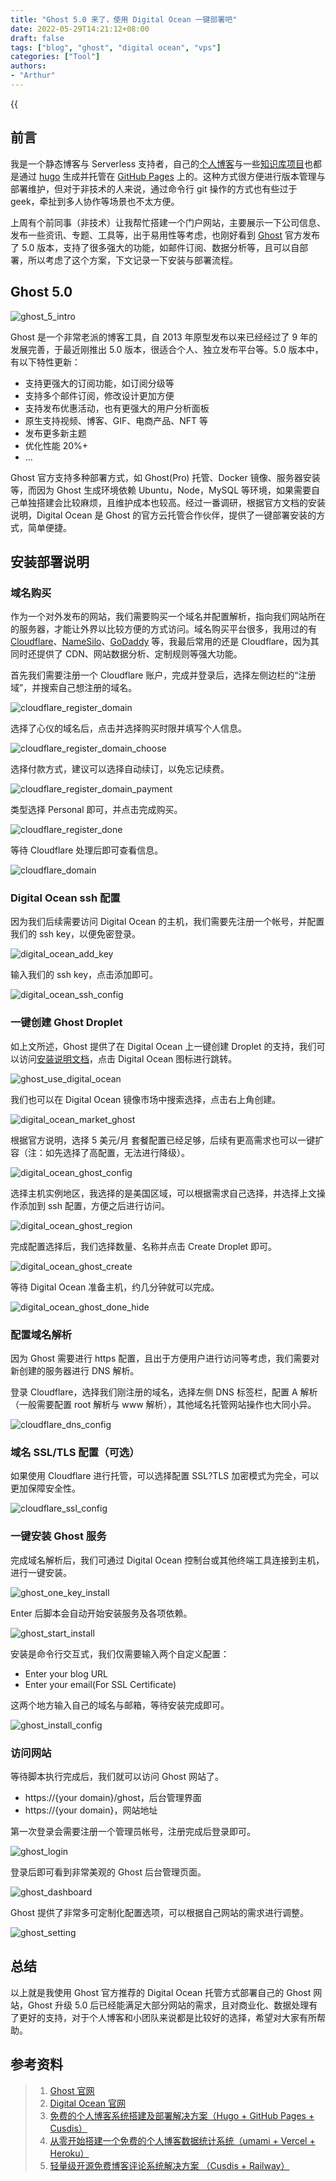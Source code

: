 ```yaml
---
title: "Ghost 5.0 来了，使用 Digital Ocean 一键部署吧"
date: 2022-05-29T14:21:12+08:00
draft: false
tags: ["blog", "ghost", "digital ocean", "vps"]
categories: ["Tool"]
authors:
- "Arthur"
---
```


{{<audio src="audios/here_after_us.mp3" caption="《后来的我们 - 五月天》" >}}

## 前言

我是一个静态博客与 Serverless 支持者，自己的[个人博客](https://www.pseudoyu.com)与一些[知识库项目](https://www.pseudoyu.com/blockchain-guide)也都是通过 [hugo](https://gohugo.io) 生成并托管在 [GitHub Pages](https://pages.github.com) 上的。这种方式很方便进行版本管理与部署维护，但对于非技术的人来说，通过命令行 git 操作的方式也有些过于 geek，牵扯到多人协作等场景也不太方便。

上周有个前同事（非技术）让我帮忙搭建一个门户网站，主要展示一下公司信息、发布一些资讯、专题、工具等，出于易用性等考虑，也刚好看到 [Ghost](https://ghost.org) 官方发布了 5.0 版本，支持了很多强大的功能，如邮件订阅、数据分析等，且可以自部署，所以考虑了这个方案，下文记录一下安装与部署流程。

## Ghost 5.0

![ghost_5_intro](https://cdn.jsdelivr.net/gh/pseudoyu/image-hosting@master/images/ghost_5_intro.jpg)

Ghost 是一个非常老派的博客工具，自 2013 年原型发布以来已经经过了 9 年的发展完善，于最近刚推出 5.0 版本，很适合个人、独立发布平台等。5.0 版本中，有以下特性更新：

* 支持更强大的订阅功能，如订阅分级等
* 支持多个邮件订阅，修改设计更加方便
* 支持发布优惠活动，也有更强大的用户分析面板
* 原生支持视频、博客、GIF、电商产品、NFT 等
* 发布更多新主题
* 优化性能 20%+
* ...

Ghost 官方支持多种部署方式，如 Ghost(Pro) 托管、Docker 镜像、服务器安装等，而因为 Ghost 生成环境依赖 Ubuntu，Node，MySQL 等环境，如果需要自己单独搭建会比较麻烦，且维护成本也较高。经过一番调研，根据官方文档的安装说明，Digital Ocean 是 Ghost 的官方云托管合作伙伴，提供了一键部署安装的方式，简单便捷。

## 安装部署说明

### 域名购买

作为一个对外发布的网站，我们需要购买一个域名并配置解析，指向我们网站所在的服务器，才能让外界以比较方便的方式访问。域名购买平台很多，我用过的有 [Cloudflare](https://www.cloudflare.com)、[NameSilo](https://www.namesilo.com)、[GoDaddy](https://www.godaddy.com) 等，我最后常用的还是 Cloudflare，因为其同时还提供了 CDN、网站数据分析、定制规则等强大功能。

首先我们需要注册一个 Cloudflare 账户，完成并登录后，选择左侧边栏的“注册域”，并搜索自己想注册的域名。

![cloudflare_register_domain](https://cdn.jsdelivr.net/gh/pseudoyu/image-hosting@master/images/cloudflare_register_domain.png)

选择了心仪的域名后，点击并选择购买时限并填写个人信息。

![cloudflare_register_domain_choose](https://cdn.jsdelivr.net/gh/pseudoyu/image-hosting@master/images/cloudflare_register_domain_choose.png)

选择付款方式，建议可以选择自动续订，以免忘记续费。

![cloudflare_register_domain_payment](https://cdn.jsdelivr.net/gh/pseudoyu/image-hosting@master/images/cloudflare_register_domain_payment.png)

类型选择 Personal 即可，并点击完成购买。

![cloudflare_register_done](https://cdn.jsdelivr.net/gh/pseudoyu/image-hosting@master/images/cloudflare_register_done.png)

等待 Cloudflare 处理后即可查看信息。

![cloudflare_domain](https://cdn.jsdelivr.net/gh/pseudoyu/image-hosting@master/images/cloudflare_domain.jpeg)

### Digital Ocean ssh 配置

因为我们后续需要访问 Digital Ocean 的主机，我们需要先注册一个帐号，并配置我们的 ssh key，以便免密登录。

![digital_ocean_add_key](https://cdn.jsdelivr.net/gh/pseudoyu/image-hosting@master/images/digital_ocean_add_key.png)

输入我们的 ssh key，点击添加即可。

![digital_ocean_ssh_config](https://cdn.jsdelivr.net/gh/pseudoyu/image-hosting@master/images/digital_ocean_ssh_config.png)

### 一键创建 Ghost Droplet

如上文所述，Ghost 提供了在 Digital Ocean 上一键创建 Droplet 的支持，我们可以访问[安装说明文档](https://ghost.org/docs/install/)，点击 Digital Ocean 图标进行跳转。

![ghost_use_digital_ocean](https://cdn.jsdelivr.net/gh/pseudoyu/image-hosting@master/images/ghost_use_digital_ocean.png)

我们也可以在 Digital Ocean 镜像市场中搜索选择，点击右上角创建。

![digital_ocean_market_ghost](https://cdn.jsdelivr.net/gh/pseudoyu/image-hosting@master/images/digital_ocean_market_ghost.png)

根据官方说明，选择 5 美元/月 套餐配置已经足够，后续有更高需求也可以一键扩容（注：如先选择了高配置，无法进行降级）。

![digital_ocean_ghost_config](https://cdn.jsdelivr.net/gh/pseudoyu/image-hosting@master/images/digital_ocean_ghost_config.png)

选择主机实例地区，我选择的是美国区域，可以根据需求自己选择，并选择上文操作添加到 ssh 配置，方便之后进行访问。

![digital_ocean_ghost_region](https://cdn.jsdelivr.net/gh/pseudoyu/image-hosting@master/images/digital_ocean_ghost_region.png)

完成配置选择后，我们选择数量、名称并点击 Create Droplet 即可。

![digital_ocean_ghost_create](https://cdn.jsdelivr.net/gh/pseudoyu/image-hosting@master/images/digital_ocean_ghost_create.png)

等待 Digital Ocean 准备主机，约几分钟就可以完成。

![digital_ocean_ghost_done_hide](https://cdn.jsdelivr.net/gh/pseudoyu/image-hosting@master/images/digital_ocean_ghost_done_hide.jpeg)

### 配置域名解析

因为 Ghost 需要进行 https 配置，且出于方便用户进行访问等考虑，我们需要对新创建的服务器进行 DNS 解析。

登录 Cloudflare，选择我们刚注册的域名，选择左侧 DNS 标签栏，配置 A 解析（一般需要配置 root 解析与 www 解析），其他域名托管网站操作也大同小异。

![cloudflare_dns_config](https://cdn.jsdelivr.net/gh/pseudoyu/image-hosting@master/images/cloudflare_dns_config.jpeg)

### 域名 SSL/TLS 配置（可选）

如果使用 Cloudflare 进行托管，可以选择配置 SSL?TLS 加密模式为完全，可以更加保障安全性。

![cloudflare_ssl_config](https://cdn.jsdelivr.net/gh/pseudoyu/image-hosting@master/images/cloudflare_ssl_config.png)

### 一键安装 Ghost 服务

完成域名解析后，我们可通过 Digital Ocean 控制台或其他终端工具连接到主机，进行一键安装。

![ghost_one_key_install](https://cdn.jsdelivr.net/gh/pseudoyu/image-hosting@master/images/ghost_one_key_install.jpeg)

Enter 后脚本会自动开始安装服务及各项依赖。

![ghost_start_install](https://cdn.jsdelivr.net/gh/pseudoyu/image-hosting@master/images/ghost_start_install.png)

安装是命令行交互式，我们仅需要输入两个自定义配置：

- Enter your blog URL
- Enter your email(For SSL Certificate)

这两个地方输入自己的域名与邮箱，等待安装完成即可。

![ghost_install_config](https://cdn.jsdelivr.net/gh/pseudoyu/image-hosting@master/images/ghost_install_config.jpeg)

### 访问网站

等待脚本执行完成后，我们就可以访问 Ghost 网站了。

- https://{your domain}/ghost，后台管理界面
- https://{your domain}，网站地址

第一次登录会需要注册一个管理员帐号，注册完成后登录即可。

![ghost_login](https://cdn.jsdelivr.net/gh/pseudoyu/image-hosting@master/images/ghost_login.png)

登录后即可看到非常美观的 Ghost 后台管理页面。

![ghost_dashboard](https://cdn.jsdelivr.net/gh/pseudoyu/image-hosting@master/images/ghost_dashboard.png)

Ghost 提供了非常多可定制化配置选项，可以根据自己网站的需求进行调整。

![ghost_setting](https://cdn.jsdelivr.net/gh/pseudoyu/image-hosting@master/images/ghost_setting.png)

## 总结

以上就是我使用 Ghost 官方推荐的 Digital Ocean 托管方式部署自己的 Ghost 网站，Ghost 升级 5.0 后已经能满足大部分网站的需求，且对商业化、数据处理有了更好的支持，对于个人博客和小团队来说都是比较好的选择，希望对大家有所帮助。

## 参考资料

> 1. [Ghost 官网](https://ghost.org)
> 2. [Digital Ocean 官网](https://www.digitalocean.com)
> 3. [免费的个人博客系统搭建及部署解决方案（Hugo + GitHub Pages + Cusdis）](https://www.pseudoyu.com/zh/2022/03/24/free_blog_deploy_using_hugo_and_cusdis/)
> 4. [从零开始搭建一个免费的个人博客数据统计系统（umami + Vercel + Heroku）](https://www.pseudoyu.com/zh/2022/05/21/free_blog_analysis_using_umami_vercel_and_heroku/)
> 5. [轻量级开源免费博客评论系统解决方案 （Cusdis + Railway）](https://www.pseudoyu.com/zh/2022/05/24/free_and_lightweight_blog_comment_system_using_cusdis_and_railway/)